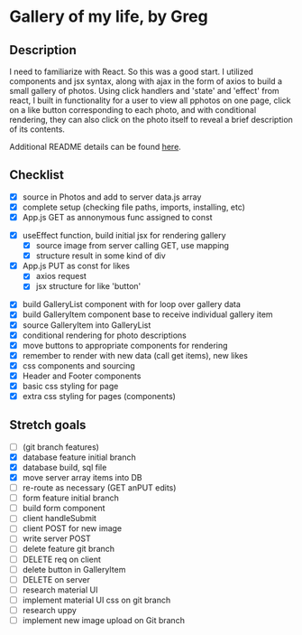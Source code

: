 # Gallery of my life, by Greg

## Description

I need to familiarize with React. So this was a good start. I utilized components and jsx syntax, along with ajax in the form of axios to build a small gallery of photos. Using click handlers and 'state' and 'effect' from react, I built in functionality for a user to view all pphotos on one page, click on a like button corresponding to each photo, and with conditional rendering, they can also click on the photo itself to reveal a brief description of its contents.

Additional README details can be found [here](https://github.com/PrimeAcademy/readme-template/blob/master/README.md).

## Checklist

-[x] source in Photos and add to server data.js array
-[x] complete setup (checking file paths, imports, installing, etc)
-[x] App.js GET as annonymous func assigned to const
<!-- -[ ] App.js POST as const with Axios (might be a stretch goal) -->
-[x] useEffect function, build initial jsx for rendering gallery
    -[x] source image from server calling GET, use mapping
    -[x] structure result in some kind of div
-[x] App.js PUT as const for likes
    -[x] axios request
    -[x] jsx structure for like 'button' 
<!-- -[ ] App.js DELETE as const with Axios (stretch goal?) -->
-[x] build GalleryList component with for loop over gallery data
-[x] build GalleryItem component base to receive individual gallery item
-[x] source GalleryItem into GalleryList
-[x] conditional rendering for photo descriptions
-[x] move buttons to appropriate components for rendering
-[x] remember to render with new data (call get items), new likes
-[x] css components and sourcing
-[x] Header and Footer components
-[x] basic css styling for page
-[x] extra css styling for pages (components)

## Stretch goals

-[ ] (git branch features) 
-[x] database feature initial branch
-[x] database build, sql file
-[x] move server array items into DB
-[ ] re-route as necessary (GET anPUT edits)
-[ ] form feature initial branch
-[ ] build form component
-[ ] client handleSubmit
-[ ] client POST for new image
-[ ] write server POST
-[ ] delete feature git branch
-[ ] DELETE req on client
-[ ] delete button in GalleryItem
-[ ] DELETE on server
-[ ] research material UI
-[ ] implement material UI css on git branch
-[ ] research uppy
-[ ] implement new image upload on Git branch
